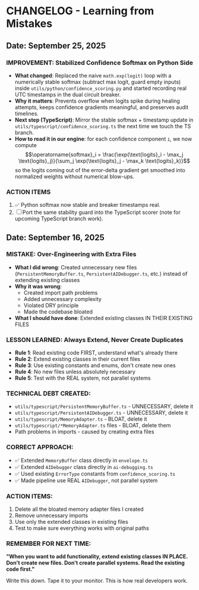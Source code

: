 # CHANGELOG - Learning from Mistakes

## Date: September 25, 2025

### IMPROVEMENT: Stabilized Confidence Softmax on Python Side
- **What changed**: Replaced the naive `math.exp(logit)` loop with a numerically stable softmax (subtract max logit, guard empty inputs) inside `utils/python/confidence_scoring.py` and started recording real UTC timestamps in the dual circuit breaker.
- **Why it matters**: Prevents overflow when logits spike during healing attempts, keeps confidence gradients meaningful, and preserves audit timelines.
- **Next step (TypeScript)**: Mirror the stable softmax + timestamp update in `utils/typescript/confidence_scoring.ts` the next time we touch the TS branch.
- **How to read it in our engine**: for each confidence component `i`, we now compute
  $$\operatorname{softmax}_i = \frac{\exp(\text{logits}_i - \max_j \text{logits}_j)}{\sum_j \exp(\text{logits}_j - \max_k \text{logits}_k)}$$
  so the logits coming out of the error-delta gradient get smoothed into normalized weights without numerical blow-ups.

### ACTION ITEMS
1. ✅ Python softmax now stable and breaker timestamps real.
2. ☐ Port the same stability guard into the TypeScript scorer (note for upcoming TypeScript branch work).

## Date: September 16, 2025

### MISTAKE: Over-Engineering with Extra Files
- **What I did wrong**: Created unnecessary new files (`PersistentMemoryBuffer.ts`, `PersistentAIDebugger.ts`, etc.) instead of extending existing classes
- **Why it was wrong**: 
  - Created import path problems
  - Added unnecessary complexity
  - Violated DRY principle
  - Made the codebase bloated
- **What I should have done**: Extended existing classes IN THEIR EXISTING FILES

### LESSON LEARNED: Always Extend, Never Create Duplicates
- **Rule 1**: Read existing code FIRST, understand what's already there
- **Rule 2**: Extend existing classes in their current files
- **Rule 3**: Use existing constants and enums, don't create new ones
- **Rule 4**: No new files unless absolutely necessary
- **Rule 5**: Test with the REAL system, not parallel systems

### TECHNICAL DEBT CREATED:
- `utils/typescript/PersistentMemoryBuffer.ts` - UNNECESSARY, delete it
- `utils/typescript/PersistentAIDebugger.ts` - UNNECESSARY, delete it  
- `utils/typescript/MemoryAdapter.ts` - BLOAT, delete it
- `utils/typescript/*MemoryAdapter.ts` files - BLOAT, delete them
- Path problems in imports - caused by creating extra files

### CORRECT APPROACH:
- ✅ Extended `MemoryBuffer` class directly in `envelope.ts` 
- ✅ Extended `AIDebugger` class directly in `ai-debugging.ts`
- ✅ Used existing `ErrorType` constants from `confidence_scoring.ts`
- ✅ Made pipeline use REAL `AIDebugger`, not parallel system

### ACTION ITEMS:
1. Delete all the bloated memory adapter files I created
2. Remove unnecessary imports 
3. Use only the extended classes in existing files
4. Test to make sure everything works with original paths

### REMEMBER FOR NEXT TIME:
**"When you want to add functionality, extend existing classes IN PLACE. Don't create new files. Don't create parallel systems. Read the existing code first."**

Write this down. Tape it to your monitor. This is how real developers work.